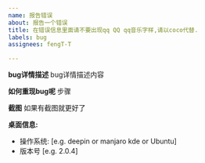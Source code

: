 ```yaml
---
name: 报告错误
about: 报告一个错误
title: 在错误信息里面请不要出现qq QQ qq音乐字样,请以coco代替.
labels: bug
assignees: fengT-T

---
```


**bug详情描述**
bug详情描述内容

**如何重现bug呢**
步骤

**截图**
如果有截图就更好了

**桌面信息:**
 - 操作系统: [e.g. deepin or manjaro kde or Ubuntu]
 - 版本号 [e.g. 2.0.4]
